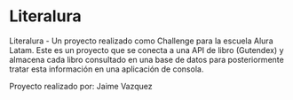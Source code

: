 # Literalura
Literalura - Un proyecto realizado como Challenge para la escuela Alura Latam. Este es un proyecto que se conecta a una API de libro (Gutendex) y almacena cada libro consultado en una base de datos para posteriormente tratar esta información en una aplicación de consola.

Proyecto realizado por: Jaime Vazquez
